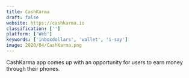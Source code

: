 ```yaml
---
title: CashKarma
draft: false 
website: https://cashkarma.io
classification: ['']
platform: ['Web']
keywords: ['inboxdollars', 'wallet', 'i-say']
image: 2020/04/CashKarma.png
---
```

CashKarma app comes up with an opportunity for users to earn money through their phones.